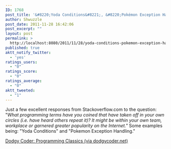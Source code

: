 ```yaml
---
ID: 1768
post_title: '&#8220;Yoda Conditions&#8221;, &#8220;Pokémon Exception Handling&#8221; and other programming classics'
author: Shwuzzle
post_date: 2011-11-28 16:42:06
post_excerpt: ""
layout: post
permalink: >
  http://localhost:8080/2011/11/28/yoda-conditions-pokemon-exception-handling-and-other-programming-classics/
published: true
aktt_notify_twitter:
  - 'yes'
ratings_users:
  - "0"
ratings_score:
  - "0"
ratings_average:
  - "0"
aktt_tweeted:
  - "1"
---
```

Just a few excellent responses from Stackoverflow.com to the question: "<em>What programming terms have you coined that have taken off in your own circles (i.e. have heard others repeat it)? It might be within your own team, workplace or garnered greater popularity on the Internet."</em> Some examples being: "Yoda Conditions" and "Pokemon Exception Handling."

<a href="http://www.dodgycoder.net/2011/11/yoda-conditions-pokemon-exception.html">Dodgy Coder: Programming Classics (via dodgycoder.net)</a>